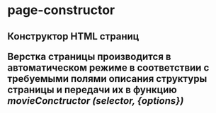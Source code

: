 # page-constructor
<h2>Конструктор HTML страниц</>  
  </br>
<p>Верстка страницы производится в автоматическом режиме 
в соответствии с требуемыми полями описания структуры страницы 
и передачи их в функцию <em>movieConctructor (selector, {options})</em> </p>
